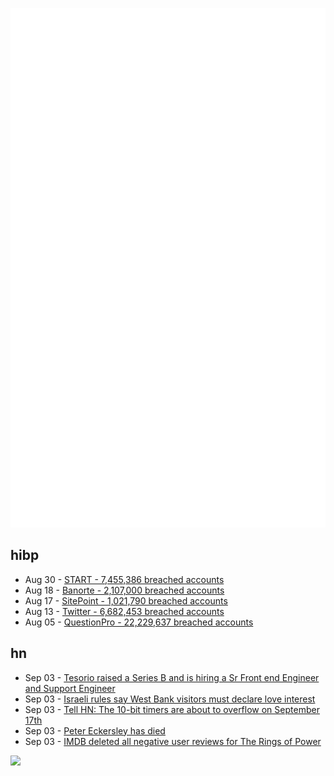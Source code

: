 ![Metrics](https://raw.githubusercontent.com/phixion/phixion/master/metrics.svg)

## hibp

<!--
for https://github.com/phixion/phixion/blob/main/.github/workflows/feeds.yml
-->
<!--START_SECTION:haveibeenpwnd-->
- Aug 30 - [START - 7,455,386 breached accounts](https://haveibeenpwned.com/PwnedWebsites#Start)
- Aug 18 - [Banorte - 2,107,000 breached accounts](https://haveibeenpwned.com/PwnedWebsites#Banorte)
- Aug 17 - [SitePoint - 1,021,790 breached accounts](https://haveibeenpwned.com/PwnedWebsites#SitePoint)
- Aug 13 - [Twitter - 6,682,453 breached accounts](https://haveibeenpwned.com/PwnedWebsites#Twitter)
- Aug 05 - [QuestionPro - 22,229,637 breached accounts](https://haveibeenpwned.com/PwnedWebsites#QuestionPro)
<!--END_SECTION:haveibeenpwnd-->

## hn

<!--
for https://github.com/phixion/phixion/blob/main/.github/workflows/feeds.yml
-->
<!--START_SECTION:hn-->
- Sep 03 - [Tesorio raised a Series B and is hiring a Sr Front end Engineer and Support Engineer](https://www.tesorio.com/careers#job-openings)
- Sep 03 - [Israeli rules say West Bank visitors must declare love interest](https://www.bbc.com/news/world-middle-east-62730164)
- Sep 03 - [Tell HN: The 10-bit timers are about to overflow on September 17th](https://news.ycombinator.com/item?id=32700184)
- Sep 03 - [Peter Eckersley has died](https://community.letsencrypt.org/t/peter-eckersley-may-his-memory-be-a-blessing/183854)
- Sep 03 - [IMDB deleted all negative user reviews for The Rings of Power](https://old.reddit.com/r/lotr/comments/x46870/imdb_have_deleted_all_the_negative_reviews_for/)
<!--END_SECTION:hn-->

<!--
for https://yhype.me
-->
![](https://hit.yhype.me/github/profile?user_id=13013670)
